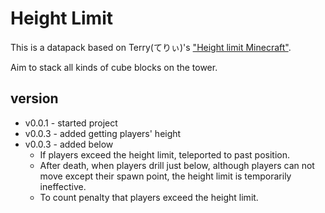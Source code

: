 # Height Limit

This is a datapack based on Terry(てりぃ)'s ["Height limit Minecraft"][1].

Aim to stack all kinds of cube blocks on the tower.

## version
 - v0.0.1 - started project
 - v0.0.3 - added getting players' height
 - v0.0.3 - added below
   - If players exceed the height limit, teleported to past position.
   - After death, when players drill just below, although players can not move except their spawn point, the height limit is temporarily ineffective.
   - To count penalty that players exceed the height limit.
   
[1]:https://youtu.be/laLfbJ0y8-s

